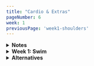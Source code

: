 ```yaml
---
title: "Cardio & Extras"
pageNumber: 6
week: 1
previousPage: 'week1-shoulders'
---
```

<details>
<summary><b>Notes</b></summary>

Well here we are, the end of the week and some people's worst enemy. Don't worry, we're in this boat together - I'm not a fan of MOST versions of cardio. I can tolerate ones that are social, fitness mixed in with an activity, a sport etc.

Firstly I would highly recommend signing up to a local sports team, maybe indoor soccer, basketball or local touch rugby team. These are essentially 'free' cardio because it requires minimal motivation on your end, much less than trying to convince yourself to go on a 30 minute run.

If this isn't possible or it's not your thing I would then say sign up to a local lap pool. It's insanely good for every part of you - breathing, heart-rate, muscle definition, muscle building, weight loss - you name it. Also, for someone who's weary about knee health in old age like myself it's much less taxing on your bones/body than running on concrete for an hour.

Fitness classes are next on my list. Recently, I've been attending Barry's Bootcamp classes here and there and they're insanely good. Like I said with playing sport, it's essentially a 'free' workout because you don't have to motivate yourself (you have a professional trainer yelling at you through a mic for that exact reason!!). If you've signed up/have access to a fitness class then you can sub out the 'Outdoor Jogging' sessions with Fitness Class sessions instead! However, I understand these aren't possible for some people for a variety of reasons hence this is only an option!

Not cardio related but definitely classified as 'other' or 'non-gym'. Recently I've been doing 30-45 minute Pilates classes once/twice a week on Youtube. I find this great for a switch up from my normal routine, also it's fantastic for flexibility, muscle tone (particularly core muscles), muscular control etc - the list goes on!

Hiking and walking aren't as strenuous but are certainly good for the health, and your mental health.

A great addition is also a HIIT (High Intensity Interval Training) park workout. You get to work out outside, ramp up your heart rate and burn body fat all while in a beautiful park/location!

As the weeks progress we will explore all these options together - how exciting!

On Cardio day I'm going to make suggestions based on what I do but I completely understand that not everyone has the same access to facilities as I do (swimming pool, fitness classes etc). Thus, unlike the other days of the program, you do not need to follow this section exactly. If you don't like swimming or aren't signed up to a pool, or if you don't want to fork out money for a fitness class then you don't have to - there are plenty of alternative options available (as listed above). Something as simple as a 30 minute run or long hike with friends will do the same trick (depending on your fitness goals).

</details>

<details>
<summary><b>Week 1: Swim</b></summary>

Tips

- Get into a breathing rhythm - breath out for 3 strokes while underwater then breathe in and repeat, rotating your head (breathing) on both sides of your body

- If you don't breathe out all of the air in your lungs while underwater then this leaves space for half as much air to be inhaled on your breath in, it also leaves a build up of waste gases in your lungs making you feel more out of breath. So relax underwater and breath out all the oxygen in your lungs in a slow and controlled manner 
  
- Extended, long arm movement forward, as your palm hits the water sweep your arm backwards and down so your forearm is vertical underwater

- Pull your arm all the way backwards, don't give up on that stroke once your hand passes your face

- Breathe when your arm is 'recovering' out of the water, so quickly rotate your head for a breath as the arm on that side is out of the water

- Look down and slightly forward and kick with your toes pointed! 

Easy Swim Workout:

Warm-up:

- Swim 4 lengths of freestyle (up and back in a 25m pool) without stopping.

- 45-second rest.
  
Speed and Endurance Set (2 sets of slow up, fast back):

- Swim 1 slow length up the pool, then 1 length back at a comfortable pace.
  
- 45-second rest.
  
- Swim 1 slow length up the pool, then 1 length back at a comfortable pace.
  
- 45-second rest.

Cooldown:

Swim 4 lengths at a relaxed pace to finish.

Intermediate Swim Workout:

Warm-up:

- Swim 10 lengths of freestyle (one length is 25m) without stopping

- 30-second rest
  
Speed and Endurance Set (3 sets of slow up, fast back):

- Swim 1 slow length up the pool, then immediately 1 length back as fast as you can

- 30-second rest

- Swim 1 slow length up the pool, then immediately 1 length back as fast as you can
  
- 30-second rest

- Swim 1 slow length up the pool, then immediately 1 length back as fast as you can
  
- 30-second rest

Cool down:

- Swim 4 lengths at a relaxed pace to finish

Hard Swim Workout:

Warm-up:

- Swim 12 lengths of freestyle (up and back in a 25m pool) without stopping.
  
- 20-second rest.
  
Speed and Endurance Set (3 sets of slow up, fast back):

- Swim 1 slow length up the pool, then immediately 1 length back as fast as you can

- 20-second rest

- Swim 1 slow length up the pool, then immediately 1 length back as fast as you can
  
- 20-second rest

- Swim 1 slow length up the pool, then immediately 1 length back as fast as you can
  
- 20-second rest

Cool down:

- Swim 6 lengths at a relaxed pace to finish

</details>
  
<details>
<summary><b>Alternatives</b></summary>
  
I've listed alternatives below (which will be replacing the swim in following week's cardio sessions) for those of you without lap-pool access.

Online Pilates:

- I recommend Move With Nicole on Youtube:

- [MoveWithNicole](https://www.youtube.com/@MoveWithNicole)

She has great workouts for the whole body, legs, abs, upper body, lower body and stretching - I like to try incorporate minimum one workout per week

Outdoor Jogging:

Warm-up:

- Light dynamic stretching (leg swings, arm circles, etc.) for 5-7 minutes while walking
  
Main Workout:

- Jog at a steady pace for 30 minutes.

- At the 10 minute mark, jog slightly faster for 2 minutes (about a 10% increase in speed)

- Recover by relaxing with 1 minute of easy-paced recovery jogging
  
- At the 20 minute mark, repeat the fast jog for 2 minutes with a 1 minut recovery after
   
Cooldown:

- Slow jog or brisk walk for 5 minutes.
  
- Static stretching for major muscle groups (quads, hamstrings, calves, etc.) for 5-7 minutes.

- Aim for a total workout time of 30-45 mins

HIIT Workout:

[ITEMS REQUIRED]: Water bottle, phone (timer), markers (I use my hat and a water bottle)

Go to your local park (if weather permits) and do the following:

Warm-up:

- Light jog around the park (roughly 3-5 mins)

- Bodyweight squats, arm circles, any stretching you want to include

Workout:

- [Place markers 25m apart, do all your exercises at one marker and use the other as your point of reference for sprints]

- I place my water bottle where I am and hat (or other item) at ~25m away

- x10 push-ups

- x10 jump-squats [Normal body weight squats - jump at the top]

- x20 mountain climbers [lie in a plank position and raise your knee to your chest, repeat 20 times (10 per leg) at a rapid pace]

- x1 25m sprint, 25m jog back to starting position

- 45 second rest

REPEAT 3 TIMES

- x10 burpees [basically a push-up superset with a jump-squat]

- x20 body-weight squats

- Lunge 25m (to your reference point)

- Sprint back
  
- 60 second rest

REPEAT 3 TIMES

Cool-down:

- Go for a well-deserved walk/lap around the park. I like to listen to relaxing music, walk slowly and enjoy mother nature before heading home - well done!!
